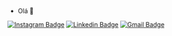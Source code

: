 - Olá 👋 

[![Instagram Badge](https://img.shields.io/badge/-@rafaaazvedo-6633cc?style=flat-square&labelColor=6633cc&logo=twitter&logoColor=white&link=https://instagram.com/rafaaazvedo)](https://instagram.com/rafaaazvedo) 
[![Linkedin Badge](https://img.shields.io/badge/-Rafael%20Alves-6633cc?style=flat-square&logo=Linkedin&logoColor=white&link=https://www.linkedin.com/in/rafa-alvesdeazevedo/)](https://www.linkedin.com/in/rafa-alvesdeazevedo/) 
[![Gmail Badge](https://img.shields.io/badge/-Gmail-red?style=flat-square&logo=Gmail&logoColor=white)](ra.alvesdeazevedo@gmail.com)

<!---
rafaaazevedo/rafaaazevedo is a ✨ special ✨ repository because its `README.md` (this file) appears on your GitHub profile.
You can click the Preview link to take a look at your changes.
--->
